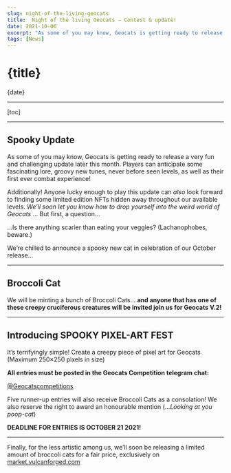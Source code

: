 ```yaml
---
slug: night-of-the-living-geocats
title:  Night of the living Geocats – Contest & update!
date: 2021-10-06
excerpt: "As some of you may know, Geocats is getting ready to release a very fun and challenging update later this month. Players can anticipate some fascinating lore, groovy new tunes, never before seen levels, as well as their first ever combat experience!"
tags: [News]
---
```


# {title}

{date}

---

[toc]

---

## **Spooky Update**

As some of you may know, Geocats is getting ready to release a very fun and challenging update later this month. Players can anticipate some fascinating lore, groovy new tunes, never before seen levels, as well as their first ever combat experience!

Additionally!
Anyone lucky enough to play this update can *also* look forward to finding some limited edition NFTs hidden away throughout our available levels.
*We’ll soon let you know how to drop yourself into the weird world of Geocats*
… But first, a question…

…Is there anything scarier than eating your veggies?
(Lachanophobes, beware.)

We’re chilled to announce a spooky new cat in celebration of our October release…

---

## Broccoli Cat

We will be minting a bunch of Broccoli Cats… **and anyone that has one of these creepy cruciferous creatures will be invited join us for Geocats V.2!**

---

## Introducing SPOOKY PIXEL-ART FEST

It’s terrifyingly simple!
Create a creepy piece of pixel art for Geocats (Maximum 250×250 pixels in size)

**All entries must be posted in the Geocats Competition telegram chat:** 

[@Geocatscompetitions](https://t.me/Geocatscompetitions)

 Five runner-up entries will also receive Broccoli Cats as a consolation!
We also reserve the right to award an honourable mention (…*Looking at you poop-cat*)

**DEADLINE FOR ENTRIES IS OCTOBER 21 2021!** 

------

Finally, for the less artistic among us,
we’ll soon be releasing a limited amount of broccoli cats for a fair price, exclusively on [market.vulcanforged.com](https://market.vulcanforged.com/)